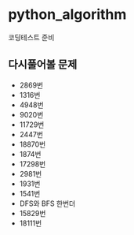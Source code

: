 # python_algorithm
코딩테스트 준비

## 다시풀어볼 문제
- 2869번
- 1316번
- 4948번
- 9020번
- 11729번
- 2447번
- 18870번
- 1874번
- 17298번
- 2981번
- 1931번
- 1541번
- DFS와 BFS 한번더
- 15829번
- 18111번
